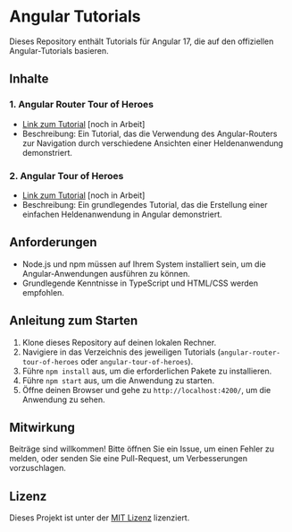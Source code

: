 # Angular Tutorials

Dieses Repository enthält Tutorials für Angular 17, die auf den offiziellen Angular-Tutorials basieren.

## Inhalte

### 1. Angular Router Tour of Heroes

- [Link zum Tutorial](angular-router-tour-of-heroes/README.md) [noch in Arbeit]
- Beschreibung: Ein Tutorial, das die Verwendung des Angular-Routers zur Navigation durch verschiedene Ansichten einer Heldenanwendung demonstriert.

### 2. Angular Tour of Heroes

- [Link zum Tutorial](angular-tour-of-heroes/README.md) [noch in Arbeit]
- Beschreibung: Ein grundlegendes Tutorial, das die Erstellung einer einfachen Heldenanwendung in Angular demonstriert.

## Anforderungen

- Node.js und npm müssen auf Ihrem System installiert sein, um die Angular-Anwendungen ausführen zu können.
- Grundlegende Kenntnisse in TypeScript und HTML/CSS werden empfohlen.

## Anleitung zum Starten

1. Klone dieses Repository auf deinen lokalen Rechner.
2. Navigiere in das Verzeichnis des jeweiligen Tutorials (`angular-router-tour-of-heroes` oder `angular-tour-of-heroes`).
3. Führe `npm install` aus, um die erforderlichen Pakete zu installieren.
4. Führe `npm start` aus, um die Anwendung zu starten.
5. Öffne deinen Browser und gehe zu `http://localhost:4200/`, um die Anwendung zu sehen.

## Mitwirkung

Beiträge sind willkommen! Bitte öffnen Sie ein Issue, um einen Fehler zu melden, oder senden Sie eine Pull-Request, um Verbesserungen vorzuschlagen.

## Lizenz

Dieses Projekt ist unter der [MIT Lizenz](LICENSE) lizenziert.
